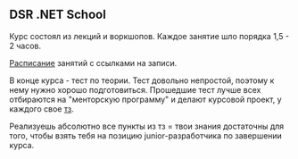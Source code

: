 ## DSR .NET School

Курс состоял из лекций и воркшопов.
Каждое занятие шло порядка 1,5 - 2 часов. 

[Расписание](info/schedule/schedule.md) занятий с ссылками на записи. 

В конце курса - тест по теории. Тест довольно непростой, поэтому к нему нужно хорошо подготовиться. Прошедшие тест лучше всех отбираются на "менторскую программу" и делают курсовой проект, у каждого свое [тз](info/specifications/specification.md). 

Реализуешь абсолютно все пункты из тз = твои знания достаточны для того, чтобы взять тебя на позицию junior-разработчика по завершении курса.

